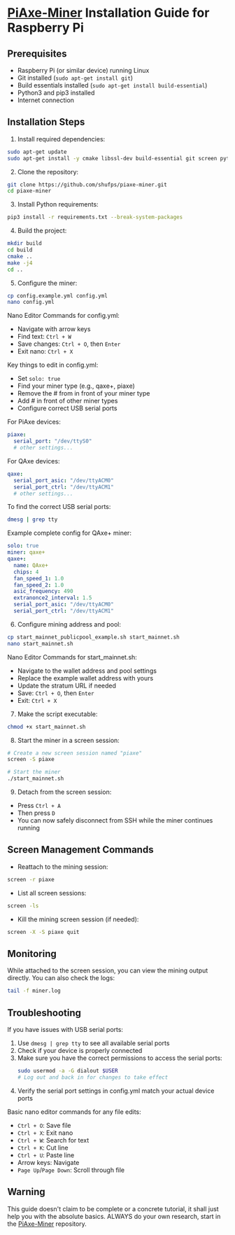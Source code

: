 # [PiAxe-Miner](https://github.com/shufps/piaxe-miner) Installation Guide for Raspberry Pi

## Prerequisites
- Raspberry Pi (or similar device) running Linux
- Git installed (`sudo apt-get install git`)
- Build essentials installed (`sudo apt-get install build-essential`)
- Python3 and pip3 installed
- Internet connection

## Installation Steps

1. Install required dependencies:
```bash
sudo apt-get update
sudo apt-get install -y cmake libssl-dev build-essential git screen python3 python3-pip nano
```

2. Clone the repository:
```bash
git clone https://github.com/shufps/piaxe-miner.git
cd piaxe-miner
```

3. Install Python requirements:
```bash
pip3 install -r requirements.txt --break-system-packages
```

4. Build the project:
```bash
mkdir build
cd build
cmake ..
make -j4
cd ..
```

5. Configure the miner:
```bash
cp config.example.yml config.yml
nano config.yml
```

Nano Editor Commands for config.yml:
- Navigate with arrow keys
- Find text: `Ctrl + W`
- Save changes: `Ctrl + O`, then `Enter`
- Exit nano: `Ctrl + X`

Key things to edit in config.yml:
- Set `solo: true`
- Find your miner type (e.g., qaxe+, piaxe)
- Remove the # from in front of your miner type
- Add # in front of other miner types
- Configure correct USB serial ports

For PiAxe devices:
```yaml
piaxe:
  serial_port: "/dev/ttyS0"
  # other settings...
```

For QAxe devices:
```yaml
qaxe:
  serial_port_asic: "/dev/ttyACM0"
  serial_port_ctrl: "/dev/ttyACM1"
  # other settings...
```

To find the correct USB serial ports:
```bash
dmesg | grep tty
```

Example complete config for QAxe+ miner:
```yaml
solo: true
miner: qaxe+
qaxe+:
  name: QAxe+
  chips: 4
  fan_speed_1: 1.0
  fan_speed_2: 1.0
  asic_frequency: 490
  extranonce2_interval: 1.5
  serial_port_asic: "/dev/ttyACM0"
  serial_port_ctrl: "/dev/ttyACM1"
```

6. Configure mining address and pool:
```bash
cp start_mainnet_publicpool_example.sh start_mainnet.sh
nano start_mainnet.sh
```

Nano Editor Commands for start_mainnet.sh:
- Navigate to the wallet address and pool settings
- Replace the example wallet address with yours
- Update the stratum URL if needed
- Save: `Ctrl + O`, then `Enter`
- Exit: `Ctrl + X`

7. Make the script executable:
```bash
chmod +x start_mainnet.sh
```

8. Start the miner in a screen session:
```bash
# Create a new screen session named "piaxe"
screen -S piaxe

# Start the miner
./start_mainnet.sh
```

9. Detach from the screen session:
- Press `Ctrl + A`
- Then press `D`
- You can now safely disconnect from SSH while the miner continues running

## Screen Management Commands

- Reattach to the mining session:
```bash
screen -r piaxe
```

- List all screen sessions:
```bash
screen -ls
```

- Kill the mining screen session (if needed):
```bash
screen -X -S piaxe quit
```

## Monitoring

While attached to the screen session, you can view the mining output directly. You can also check the logs:
```bash
tail -f miner.log
```

## Troubleshooting

If you have issues with USB serial ports:
1. Use `dmesg | grep tty` to see all available serial ports
2. Check if your device is properly connected
3. Make sure you have the correct permissions to access the serial ports:
   ```bash
   sudo usermod -a -G dialout $USER
   # Log out and back in for changes to take effect
   ```
4. Verify the serial port settings in config.yml match your actual device ports

Basic nano editor commands for any file edits:
- `Ctrl + O`: Save file
- `Ctrl + X`: Exit nano
- `Ctrl + W`: Search for text
- `Ctrl + K`: Cut line
- `Ctrl + U`: Paste line
- Arrow keys: Navigate
- `Page Up`/`Page Down`: Scroll through file



## Warning
This guide doesn't claim to be complete or a concrete tutorial, it shall just help you with the absolute basics. ALWAYS do your own research, start in the [PiAxe-Miner](https://github.com/shufps/piaxe-miner) repository.
